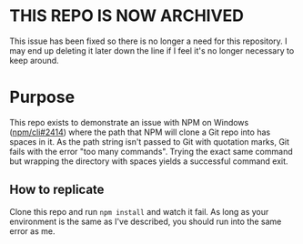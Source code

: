 # THIS REPO IS NOW ARCHIVED
This issue has been fixed so there is no longer a need for this repository. I may end up deleting it later down the line if I feel it's no longer necessary to keep around.

# Purpose
This repo exists to demonstrate an issue with NPM on Windows ([npm/cli#2414](https://github.com/npm/cli/issues/2414)) where the path that NPM will clone a Git repo into has spaces in it. As the path string isn't passed to Git with quotation marks, Git fails with the error "too many commands". Trying the exact same command but wrapping the directory with spaces yields a successful command exit.

## How to replicate
Clone this repo and run `npm install` and watch it fail. As long as your environment is the same as I've described, you should run into the same error as me.
